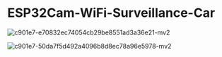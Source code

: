 # ESP32Cam-WiFi-Surveillance-Car

![c901e7-e70832ec74054cb29be8551ad3a36e21-mv2](https://user-images.githubusercontent.com/87257511/126192052-7211d75a-69a6-46e5-8fe7-7ee92afe304c.png)

![c901e7-50da7f5d492a4096b8d8ec78a96e5978-mv2](https://user-images.githubusercontent.com/87257511/126192080-603cfbee-67b7-4960-a4f2-1c6f53fa741c.png)

